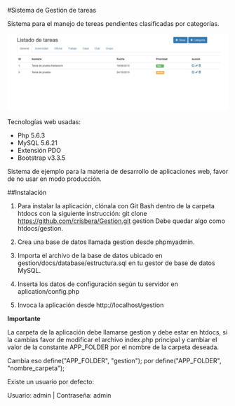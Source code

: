 #Sistema de Gestión de tareas

Sistema para el manejo de tereas pendientes clasificadas por categorías.

![ScreenShot](public/img/screenshot-original.jpg)

Tecnologías web usadas:
- Php 5.6.3
- MySQL 5.6.21
- Extensión PDO
- Bootstrap v3.3.5

Sistema de ejemplo para la materia de desarrollo de aplicaciones web, favor de no usar en modo producción.

##Instalación

1. Para instalar la aplicación, clónala con Git Bash dentro de la carpeta htdocs con la siguiente instrucción: git clone https://github.com/crisbera/Gestion.git gestion 
Debe quedar algo como htdocs/gestion.

2. Crea una base de datos llamada gestion desde phpmyadmin.
3. Importa el archivo de la base de datos ubicado en gestion/docs/database/estructura.sql en tu gestor de base de datos MySQL.
4. Inserta los datos de configuración según tu servidor en aplication/config.php
5. Invoca la aplicación desde http://localhost/gestion

**Importante**

La carpeta de la aplicación debe llamarse gestion y debe estar en htdocs, si la cambias favor de modificar el archivo index.php principal y cambiar el valor de la constante APP_FOLDER por el nombre de la carpeta deseada.

Cambia eso define("APP_FOLDER", "gestion"); por define("APP_FOLDER", "nombre_carpeta");

Existe un usuario por defecto:

Usuario: admin | Contraseña: admin